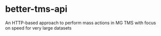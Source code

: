 # better-tms-api
An HTTP-based approach to perform mass actions in MG TMS with focus on speed for very large datasets
